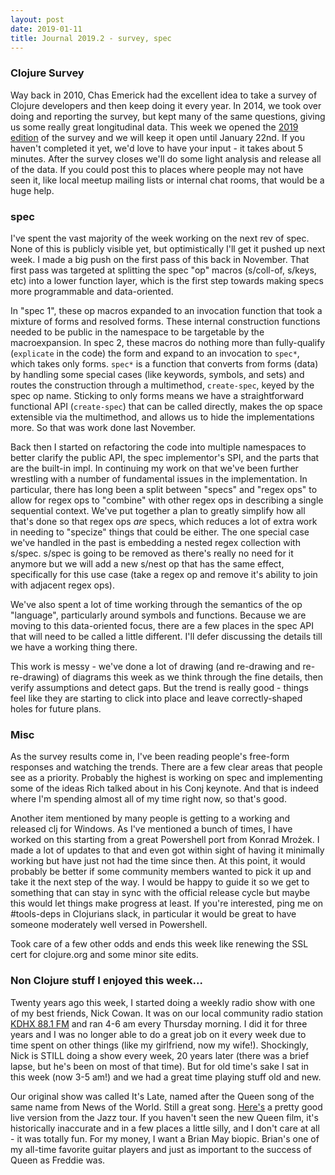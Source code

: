 ```yaml
---
layout: post
date: 2019-01-11
title: Journal 2019.2 - survey, spec
---
```


### Clojure Survey

Way back in 2010, Chas Emerick had the excellent idea to take a survey of Clojure developers and then keep doing it every year. In 2014, we took over doing and reporting the survey, but kept many of the same questions, giving us some really great longitudinal data. This week we opened the [2019 edition](https://www.surveymonkey.com/r/clojure2019) of the survey and we will keep it open until January 22nd. If you haven't completed it yet, we'd love to have your input - it takes about 5 minutes. After the survey closes we'll do some light analysis and release all of the data. If you could post this to places where people may not have seen it, like local meetup mailing lists or internal chat rooms, that would be a huge help.

### spec

I've spent the vast majority of the week working on the next rev of spec. None of this is publicly visible yet, but optimistically I'll get it pushed up next week. I made a big push on the first pass of this back in November. That first pass was targeted at splitting the spec "op" macros (s/coll-of, s/keys, etc) into a lower function layer, which is the first step towards making specs more programmable and data-oriented. 

In "spec 1", these op macros expanded to an invocation function that took a mixture of forms and resolved forms. These internal construction functions needed to be public in the namespace to be targetable by the macroexpansion. In spec 2, these macros do nothing more than fully-qualify (`explicate` in the code) the form and expand to an invocation to `spec*`, which takes only forms. `spec*` is a function that converts from forms (data) by handling some special cases (like keywords, symbols, and sets) and routes the construction through a multimethod, `create-spec`, keyed by the spec op name. Sticking to only forms means we have a straightforward functional API (`create-spec`) that can be called directly, makes the op space extensible via the multimethod, and allows us to hide the implementations more. So that was work done last November.

Back then I started on refactoring the code into multiple namespaces to better clarify the public API, the spec implementor's SPI, and the parts that are the built-in impl. In continuing my work on that we've been further wrestling with a number of fundamental issues in the implementation. In particular, there has long been a split between "specs" and "regex ops" to allow for regex ops to "combine" with other regex ops in describing a single sequential context. We've put together a plan to greatly simplify how all that's done so that regex ops *are* specs, which reduces a lot of extra work in needing to "specize" things that could be either. The one special case we've handled in the past is embedding a nested regex collection with s/spec. s/spec is going to be removed as there's really no need for it anymore but we will add a new s/nest op that has the same effect, specifically for this use case (take a regex op and remove it's ability to join with adjacent regex ops).

We've also spent a lot of time working through the semantics of the op "language", particularly around symbols and functions. Because we are moving to this data-oriented focus, there are a few places in the spec API that will need to be called a little different. I'll defer discussing the details till we have a working thing there.

This work is messy - we've done a lot of drawing (and re-drawing and re-re-drawing) of diagrams this week as we think through the fine details, then verify assumptions and detect gaps. But the trend is really good - things feel like they are starting to click into place and leave correctly-shaped holes for future plans.

### Misc

As the survey results come in, I've been reading people's free-form responses and watching the trends. There are a few clear areas that people see as a priority. Probably the highest is working on spec and implementing some of the ideas Rich talked about in his Conj keynote. And that is indeed where I'm spending almost all of my time right now, so that's good.

Another item mentioned by many people is getting to a working and released clj for Windows. As I've mentioned a bunch of times, I have worked on this starting from a great Powershell port from Konrad Mrożek. I made a lot of updates to that and even got within sight of having it minimally working but have just not had the time since then. At this point, it would probably be better if some community members wanted to pick it up and take it the next step of the way. I would be happy to guide it so we get to something that can stay in sync with the official release cycle but maybe this would let things make progress at least. If you're interested, ping me on #tools-deps in Clojurians slack, in particular it would be great to have someone moderately well versed in Powershell.

Took care of a few other odds and ends this week like renewing the SSL cert for clojure.org and some minor site edits.

### Non Clojure stuff I enjoyed this week...

Twenty years ago this week, I started doing a weekly radio show with one of my best friends, Nick Cowan. It was on our local community radio station [KDHX 88.1 FM](http://kdhx.org) and ran 4-6 am every Thursday morning. I did it for three years and I was no longer able to do a great job on it every week due to time spent on other things (like my girlfriend, now my wife!). Shockingly, Nick is STILL doing a show every week, 20 years later (there was a brief lapse, but he's been on most of that time). But for old time's sake I sat in this week (now 3-5 am!) and we had a great time playing stuff old and new.

Our original show was called It's Late, named after the Queen song of the same name from News of the World. Still a great song. [Here's](https://www.youtube.com/watch?v=5Y4gDucQOoY) a pretty good live version from the Jazz tour. If you haven't seen the new Queen film, it's historically inaccurate and in a few places a little silly, and I don't care at all - it was totally fun. For my money, I want a Brian May biopic. Brian's one of my all-time favorite guitar players and just as important to the success of Queen as Freddie was.
